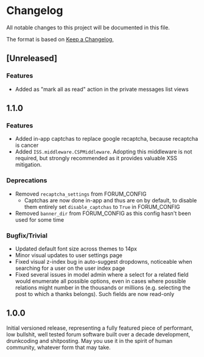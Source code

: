 # Changelog

All notable changes to this project will be documented in this file.

The format is based on [Keep a Changelog](https://keepachangelog.com/en/1.1.0/),

## [Unreleased]

### Features
- Added as "mark all as read" action in the private messages list views

## 1.1.0

### Features
- Added in-app captchas to replace google recaptcha, because recaptcha is cancer
- Added `ISS.middleware.CSPMiddleware`. Adopting this middleware is not required, but strongly recommended as it provides valuable XSS mitigation.

### Deprecations
- Removed `recaptcha_settings` from FORUM_CONFIG
  - Captchas are now done in-app and thus are on by default, to disable them entirely set `disable_captchas` to `True` in FORUM_CONFIG
- Removed `banner_dir` from FORUM_CONFIG as this config hasn't been used for some time

### Bugfix/Trivial
- Updated default font size across themes to 14px
- Minor visual updates to user settings page
- Fixed visual z-index bug in auto-suggest dropdowns, noticeable when searching for a user on the user index page
- Fixed several issues in model admin where a select for a related field would enumerate all possible options, even in cases where possible relations might number in the thousands or millions (e.g. selecting the post to which a thanks belongs). Such fields are now read-only

## 1.0.0

Initial versioned release, representing a fully featured piece of performant, low bullshit, well tested forum software built over a decade development, drunkcoding and shitposting. May you use it in the spirit of human community, whatever form that may take.

